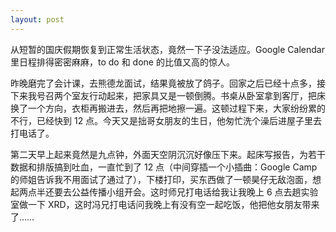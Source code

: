 ```yaml
---
layout: post
---
```


从短暂的国庆假期恢复到正常生活状态，竟然一下子没法适应。Google Calendar 里日程排得密密麻麻，to do 和 done 的比值又高的惊人。

昨晚磨完了会计课，去熊德龙面试，结果竟被放了鸽子。回家之后已经十点多，接下来我号召两个室友行动起来，把家具又是一顿倒腾。书桌从卧室拿到客厅，把床换了一个方向，衣柜再搬进去，然后再把地擦一遍。这顿过程下来，大家纷纷累的不行，已经快到 12 点。今天又是拙哥女朋友的生日，他匆忙洗个澡后进屋子里去打电话了。

第二天早上起来竟然是九点钟，外面天空阴沉沉好像压下来。起床写报告，为若干数据和排版搞到吐血，一直忙到了 12 点（中间穿插一个小插曲：Google Camp 的师姐告诉我不用面试了通过了），下楼打印，买东西做了一顿昊仔无敌泡面，想起两点半还要去公益传播小组开会。这时师兄打电话给我让我晚上 6 点去趟实验室做一下 XRD，这时冯兄打电话问我晚上有没有空一起吃饭，他把他女朋友带来了……
